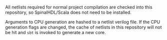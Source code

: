All netlists required for normal project compilation are checked into
this repository, so SpinalHDL/Scala does not need to be installed.

Arguments to CPU generation are hashed to a netlist verilog file. If
the CPU generation flags are changed, the cache of netlists in this
repository will not be hit and `sbt` is invoked to generate a new core.
